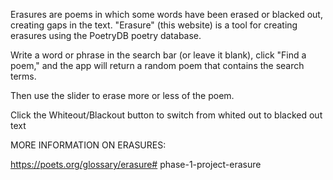 Erasures are poems in which some words have been erased or blacked out, creating gaps in the text. "Erasure" (this website) is a tool for creating erasures using the PoetryDB poetry database.

Write a word or phrase in the search bar (or leave it blank), click "Find a poem," and the app will return a random poem that contains the search terms.

Then use the slider to erase more or less of the poem.

Click the Whiteout/Blackout button to switch from whited out to blacked out text

MORE INFORMATION ON ERASURES:

https://poets.org/glossary/erasure# phase-1-project-erasure
